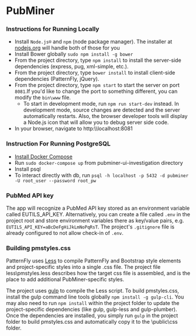 # PubMiner #

### Instructions for Running Locally ###
 - Install `Node.js®` and `npm` (node package manager). The installer at [nodejs.org](https://nodejs.org) will handle both of those for you
 - Install Bower globally `sudo npm install -g bower`
 - From the project directory, type `npm install` to install the server-side dependencies (express, pug, xml-simple, etc.).
 - From the project directory, type `bower install` to install client-side dependencies (PatternFly, jQuery).
 - From the project directory, type `npm start` to start the server on port `8081`.If you'd like to change the port to something different, you can modify the `bin\www` file.
    - To start in development mode, run `npm run start-dev` instead. In development mode, source changes are detected and the server automatically restarts. Also, the browser developer tools will display a Node.js icon that will allow you to debug server side code.
 - In your browser, navigate to http:\\\\localhost:8081

 ### Instruction For Running PostgreSQL ###
 - [Install Docker Compose](https://docs.docker.com/compose/install/#install-compose)
 - Run `sudo docker-compose up` from pubminer-ui-investigation directory
 - Install psql
 - To interact directly with db, run `psql -h localhost -p 5432 -d pubminer -U root_user --password root_pw`

### PubMed API key
The app will recognize a PubMed API key stored as an environment variable called EUTILS_API_KEY. Alternatively, you can create a file called `.env` in the project root and store environment variables there as key/value pairs, e.g. `EUTILS_API_KEY=aBcDeFgHiJkLmNoPqRsT`. The project's `.gitignore` file is already configured to not allow check-in of `.env`.

### Building pmstyles.css
PatternFly uses [Less](http://lesscss.org/) to compile PatternFly and Bootstrap style elements and project-specific
styles into a single .css file. The project file less\\pmstyles.less describes how the target css file is assembled, and is the place to add additional PubMiner-specific styles.

The project uses [gulp](https://gulpjs.com/) to compile the Less script. To build pmstyles.css, install the gulp command line tools globally `npm install -g gulp-cli`. You may also need to run `npm install` within the project folder to update the project-specific dependencies (like gulp, gulp-less and gulp-plumber). Once the dependencies are installed, you simply run `gulp` in the project folder to build pmstyles.css and automatically copy it to the \\public\\css folder.
